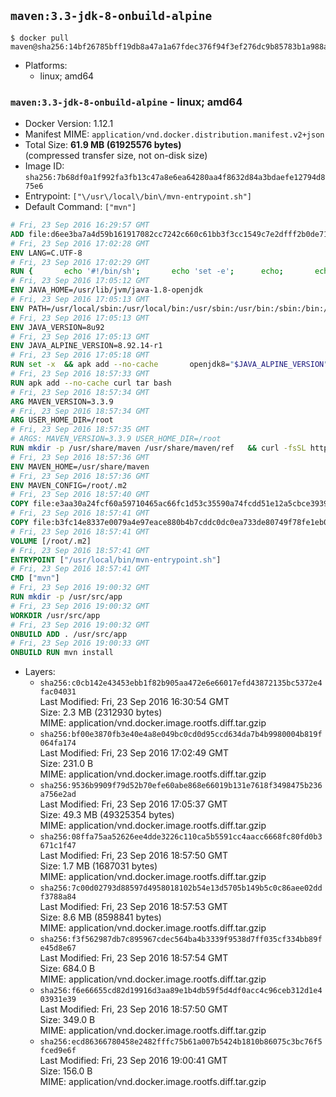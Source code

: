 ## `maven:3.3-jdk-8-onbuild-alpine`

```console
$ docker pull maven@sha256:14bf26785bff19db8a47a1a67fdec376f94f3ef276dc9b85783b1a988aab396e
```

-	Platforms:
	-	linux; amd64

### `maven:3.3-jdk-8-onbuild-alpine` - linux; amd64

-	Docker Version: 1.12.1
-	Manifest MIME: `application/vnd.docker.distribution.manifest.v2+json`
-	Total Size: **61.9 MB (61925576 bytes)**  
	(compressed transfer size, not on-disk size)
-	Image ID: `sha256:7b68df0a1f992fa3fb13c47a8e6ea64280aa4f8632d84a3bdaefe12794d875e6`
-	Entrypoint: `["\/usr\/local\/bin\/mvn-entrypoint.sh"]`
-	Default Command: `["mvn"]`

```dockerfile
# Fri, 23 Sep 2016 16:29:57 GMT
ADD file:d6ee3ba7a4d59b161917082cc7242c660c61bb3f3cc1549c7e2dfff2b0de7104 in / 
# Fri, 23 Sep 2016 17:02:28 GMT
ENV LANG=C.UTF-8
# Fri, 23 Sep 2016 17:02:29 GMT
RUN { 		echo '#!/bin/sh'; 		echo 'set -e'; 		echo; 		echo 'dirname "$(dirname "$(readlink -f "$(which javac || which java)")")"'; 	} > /usr/local/bin/docker-java-home 	&& chmod +x /usr/local/bin/docker-java-home
# Fri, 23 Sep 2016 17:05:12 GMT
ENV JAVA_HOME=/usr/lib/jvm/java-1.8-openjdk
# Fri, 23 Sep 2016 17:05:13 GMT
ENV PATH=/usr/local/sbin:/usr/local/bin:/usr/sbin:/usr/bin:/sbin:/bin:/usr/lib/jvm/java-1.8-openjdk/jre/bin:/usr/lib/jvm/java-1.8-openjdk/bin
# Fri, 23 Sep 2016 17:05:13 GMT
ENV JAVA_VERSION=8u92
# Fri, 23 Sep 2016 17:05:13 GMT
ENV JAVA_ALPINE_VERSION=8.92.14-r1
# Fri, 23 Sep 2016 17:05:18 GMT
RUN set -x 	&& apk add --no-cache 		openjdk8="$JAVA_ALPINE_VERSION" 	&& [ "$JAVA_HOME" = "$(docker-java-home)" ]
# Fri, 23 Sep 2016 18:57:33 GMT
RUN apk add --no-cache curl tar bash
# Fri, 23 Sep 2016 18:57:34 GMT
ARG MAVEN_VERSION=3.3.9
# Fri, 23 Sep 2016 18:57:34 GMT
ARG USER_HOME_DIR=/root
# Fri, 23 Sep 2016 18:57:35 GMT
# ARGS: MAVEN_VERSION=3.3.9 USER_HOME_DIR=/root
RUN mkdir -p /usr/share/maven /usr/share/maven/ref   && curl -fsSL http://apache.osuosl.org/maven/maven-3/$MAVEN_VERSION/binaries/apache-maven-$MAVEN_VERSION-bin.tar.gz     | tar -xzC /usr/share/maven --strip-components=1   && ln -s /usr/share/maven/bin/mvn /usr/bin/mvn
# Fri, 23 Sep 2016 18:57:36 GMT
ENV MAVEN_HOME=/usr/share/maven
# Fri, 23 Sep 2016 18:57:36 GMT
ENV MAVEN_CONFIG=/root/.m2
# Fri, 23 Sep 2016 18:57:40 GMT
COPY file:e3aa30a24fcf60a59710465ac66fc1d53c35590a74fcdd51e12a5cbce393904b in /usr/local/bin/mvn-entrypoint.sh 
# Fri, 23 Sep 2016 18:57:41 GMT
COPY file:b3fc14e8337e0079a4e97eace880b4b7cddc0dc0ea733de80749f78fe1eb089a in /usr/share/maven/ref/ 
# Fri, 23 Sep 2016 18:57:41 GMT
VOLUME [/root/.m2]
# Fri, 23 Sep 2016 18:57:41 GMT
ENTRYPOINT ["/usr/local/bin/mvn-entrypoint.sh"]
# Fri, 23 Sep 2016 18:57:41 GMT
CMD ["mvn"]
# Fri, 23 Sep 2016 19:00:32 GMT
RUN mkdir -p /usr/src/app
# Fri, 23 Sep 2016 19:00:32 GMT
WORKDIR /usr/src/app
# Fri, 23 Sep 2016 19:00:32 GMT
ONBUILD ADD . /usr/src/app
# Fri, 23 Sep 2016 19:00:33 GMT
ONBUILD RUN mvn install
```

-	Layers:
	-	`sha256:c0cb142e43453ebb1f82b905aa472e6e66017efd43872135bc5372e4fac04031`  
		Last Modified: Fri, 23 Sep 2016 16:30:54 GMT  
		Size: 2.3 MB (2312930 bytes)  
		MIME: application/vnd.docker.image.rootfs.diff.tar.gzip
	-	`sha256:bf00e3870fb3e40e4a8e049bc0cd0d95ccd634da7b4b9980004b819f064fa174`  
		Last Modified: Fri, 23 Sep 2016 17:02:49 GMT  
		Size: 231.0 B  
		MIME: application/vnd.docker.image.rootfs.diff.tar.gzip
	-	`sha256:9536b9909f79d52b70efe60abe868e66019b131e7618f3498475b236a756e2ad`  
		Last Modified: Fri, 23 Sep 2016 17:05:37 GMT  
		Size: 49.3 MB (49325354 bytes)  
		MIME: application/vnd.docker.image.rootfs.diff.tar.gzip
	-	`sha256:08ffa75aa52626ee4dde3226c110ca5b5591cc4aacc6668fc80fd0b3671c1f47`  
		Last Modified: Fri, 23 Sep 2016 18:57:50 GMT  
		Size: 1.7 MB (1687031 bytes)  
		MIME: application/vnd.docker.image.rootfs.diff.tar.gzip
	-	`sha256:7c00d02793d88597d4958018102b54e13d5705b149b5c0c86aee02ddf3788a84`  
		Last Modified: Fri, 23 Sep 2016 18:57:53 GMT  
		Size: 8.6 MB (8598841 bytes)  
		MIME: application/vnd.docker.image.rootfs.diff.tar.gzip
	-	`sha256:f3f562987db7c895967cdec564ba4b3339f9538d7ff035cf334bb89fe45d8e67`  
		Last Modified: Fri, 23 Sep 2016 18:57:54 GMT  
		Size: 684.0 B  
		MIME: application/vnd.docker.image.rootfs.diff.tar.gzip
	-	`sha256:f6e66655cd82d19916d3aa89e1b4db59f5d4df0acc4c96ceb312d1e403931e39`  
		Last Modified: Fri, 23 Sep 2016 18:57:50 GMT  
		Size: 349.0 B  
		MIME: application/vnd.docker.image.rootfs.diff.tar.gzip
	-	`sha256:ecd86366780458e2482fffc75b61a007b5424b1810b86075c3bc76f5fced9e6f`  
		Last Modified: Fri, 23 Sep 2016 19:00:41 GMT  
		Size: 156.0 B  
		MIME: application/vnd.docker.image.rootfs.diff.tar.gzip
